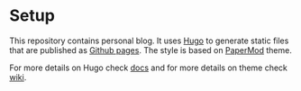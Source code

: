 # Setup

This repository contains personal blog. It uses [Hugo](https://gohugo.io/) to generate static files that are published as [Github pages](https://docs.github.com/en/pages). The style is based on [PaperMod](https://themes.gohugo.io/themes/hugo-papermod/) theme.

For more details on Hugo check [docs](https://gohugo.io/getting-started/quick-start/) and for more details on theme check [wiki](https://github.com/adityatelange/hugo-PaperMod/wiki).
